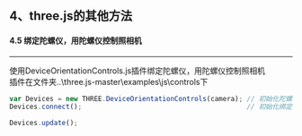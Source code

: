 ## 4、three.js的其他方法
#### 4.5 绑定陀螺仪，用陀螺仪控制照相机
---

使用DeviceOrientationControls.js插件绑定陀螺仪，用陀螺仪控制照相机  
插件在文件夹..\three.js-master\examples\js\controls下  

```javascript
var Devices = new THREE.DeviceOrientationControls(camera); // 初始化陀螺仪
Devices.connect();                                         // 初始化绑定陀螺仪

Devices.update();
```



